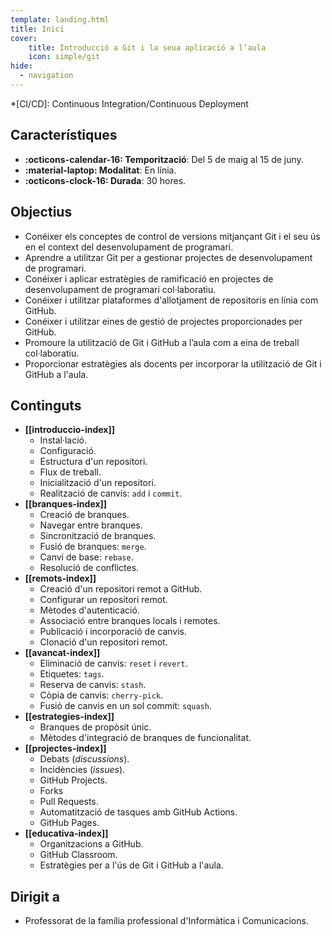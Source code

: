 ```yaml
---
template: landing.html
title: Inici
cover:
    title: Introducció a Git i la seua aplicació a l’aula
    icon: simple/git
hide:
  - navigation
---
```


*[CI/CD]: Continuous Integration/Continuous Deployment

## Característiques

- __:octicons-calendar-16: Temporització__: Del 5 de maig al 15 de juny.
- __:material-laptop: Modalitat__: En línia.
- __:octicons-clock-16: Durada__: 30 hores.

## Objectius

- Conéixer els conceptes de control de versions mitjançant Git i el seu ús en el context del desenvolupament de programari.
- Aprendre a utilitzar Git per a gestionar projectes de desenvolupament de programari.
- Conéixer i aplicar estratègies de ramificació en projectes de desenvolupament de programari col·laboratiu.
- Conéixer i utilitzar plataformes d'allotjament de repositoris en línia com GitHub.
- Conéixer i utilitzar eines de gestió de projectes proporcionades per GitHub.
- Promoure la utilització de Git i GitHub a l’aula com a eina de treball col·laboratiu.
- Proporcionar estratègies als docents per incorporar la utilització de Git i GitHub a l'aula.


## Continguts
- __[[introduccio-index]]__
    - Instal·lació.
    - Configuració.
    - Estructura d'un repositori.
    - Flux de treball.
    - Inicialització d'un repositori.
    - Realització de canvis: `add` i `commit`.
- __[[branques-index]]__
    - Creació de branques.
    - Navegar entre branques.
    - Sincronització de branques.
    - Fusió de branques: `merge`.
    - Canvi de base: `rebase`.
    - Resolució de conflictes.
- __[[remots-index]]__
    - Creació d'un repositori remot a GitHub.
    - Configurar un repositori remot.
    - Mètodes d'autenticació.
    - Associació entre branques locals i remotes.
    - Publicació i incorporació de canvis.
    - Clonació d'un repositori remot.
- __[[avancat-index]]__
    - Eliminació de canvis: `reset` i `revert`.
    - Etiquetes: `tags`.
    - Reserva de canvis: `stash`.
    - Còpia de canvis: `cherry-pick`.
    - Fusió de canvis en un sol commit: `squash`.
- __[[estrategies-index]]__
    - Branques de propòsit únic.
    - Mètodes d'integració de branques de funcionalitat.
- __[[projectes-index]]__
    - Debats (_discussions_).
    - Incidències (_issues_).
    - GitHub Projects.
    - Forks
    - Pull Requests.
    - Automatització de tasques amb GitHub Actions.
    - GitHub Pages.
- __[[educativa-index]]__
    - Organitzacions a GitHub.
    - GitHub Classroom.
    - Estratègies per a l'ús de Git i GitHub a l'aula.

## Dirigit a
- Professorat de la família professional d'Informàtica i Comunicacions.
